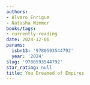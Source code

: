 ```yaml
---
authors:
- Álvaro Enrigue
- Natasha Wimmer
books/tags:
- currently-reading
date: 2024-12-06
params:
  isbn13: '9780593544792'
  year: '2024'
slug: '9780593544792'
star_rating: null
title: You Dreamed of Empires
---
```



<!--more-->